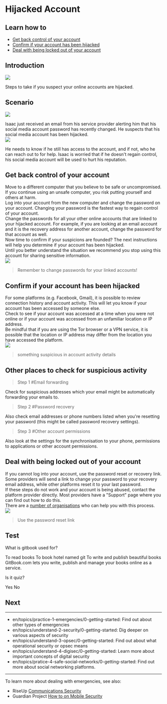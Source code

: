 # Hijacked Account
## Learn how to

- [Get back control of your account](en/topics/practice-1-emergencies/2-account-hijacked/3-1-learn.md)
- [Confirm if your account has been hijacked](en/topics/practice-1-emergencies/2-account-hijacked/3-2-learn.md)
- [Deal with being locked out of your account](en/topics/practice-1-emergencies/2-account-hijacked/3-4-learn.md)


## Introduction
![](unit.png)

Steps to take if you suspect your online accounts are hijacked.


## Scenario
![](scenario.png)

Isaac just received an email from his service provider alerting him that his social media account password has recently changed. He suspects that his social media account has been hijacked.
<br>
![](scenario.png)

He needs to know if he still has access to the account, and if not, who he can reach out to for help. Isaac is worried that if he doesn't regain control, his social media account will be used to hurt his reputation.


## Get back control of your account
Move to a different computer that you believe to be safe or uncompromised. If you continue using an unsafe computer, you risk putting yourself and others at harm.
<br>
Log into your account from the new computer and change the password on your account. Changing your password is the fastest way to regain control of your account.
<br>
Change the passwords for all your other online accounts that are linked to your hijacked account. For example, if you are looking at an email account and it is the recovery address for another account, change the password for that account as well.
<br>
Now time to confirm if your suspicions are founded? The next instructions will help you determine if your account has been hijacked.
<br>
Until you better understand the situation we recommend you stop using this account for sharing sensitive information.
<br>
![](recap.png)
> Remember to change passwords for your linked accounts!


## Confirm if your account has been hijacked
For some platforms (e.g. Facebook, Gmail), it is possible to review connection history and account activity. This will let you know if your account has been accessed by someone else.
<br>
Check to see if your account was accessed at a time when you were not online or if your account was accessed from an unfamiliar location or IP address.
<br>
Be mindful that if you are using the Tor browser or a VPN service, it is possible that the location or IP address may differ from the location you have accessed the platform.
<br>
![](recap.png)
> something suspicious in account activity details


## Other places to check for suspicious activity
>Step 1
#Email forwarding

Check for suspicious addresses which your email might be automatically forwarding your emails to.
<br>
>Step 2
#Password recovery

Also check email addresses or phone numbers listed when you're resetting your password (this might be called password recovery settings).
<br>
>Step 3
#Other account permissions

Also look at the settings for the synchronisation to your phone, permissions to applications or other account permissions.


## Deal with being locked out of your account
If you cannot log into your account, use the password reset or recovery link.
<br>
Some providers will send a link to change your password to your recovery email address, while other platforms reset it to your last password.
<br>
If these steps do not work and your account is being abused, contact the platform provider directly. Most providers have a "Support" page where you can find out how to do this.
<br>
There are a [number of organisations](en/topics/practice-1-emergencies/1-seeking-help/3-5-learn.md) who can help you with this process.
<br>
![](recap.png)
> Use the password reset link


## Test
<quiz name="Gitbook Quiz">
    <question multiple>
        <p>What is gitbook used for?</p>
        <answer correct>To read books</answer>
        <answer>To book hotel named git</answer>
        <answer correct>To write and publish beautiful books</answer>
        <explanation>GitBook.com lets you write, publish and manage your books online as a service.</explanation>
    </question>
    <question>
        <p>Is it quiz?</p>
        <answer correct>Yes</answer>
        <answer>No</answer>
    </question>
</quiz>

## Next
---
- en/topics/practice-1-emergencies/0-getting-started: Find out about other types of emergencies
- en/topics/understand-2-security/0-getting-started: Dig deeper on various aspects of security
- en/topics/understand-3-opsec/0-getting-started: Find out about what operational security or opsec means
- en/topics/understand-4-digisec/0-getting-started: Learn more about important concepts of digital security
- en/topics/pratice-4-safe-social-networks/0-getting-started: Find out more about social networking platforms.
---
To learn more about dealing with emergencies, see also:
 * RiseUp [Communications Security](https://help.riseup.net/en/security)
 * Guardian Project [How to on Mobile Security](https://guardianproject.info/howto/)


